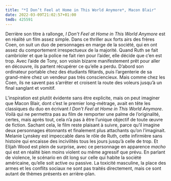 ```yaml
---
title: "*I Don’t Feel at Home in This World Anymore*, Macon Blair"
date: 2022-03-09T21:02:57+01:00
tmdb: 425591 
---
```


Derrière son titre à rallonge, *I Don’t Feel at Home in This World Anymore* est en réalité un film assez simple. Dans ce thriller aux forts airs des frères Coen, on suit un duo de personnages en marge de la société, qui en ont assez du comportement irrespectueux de la majorité. Quand Ruth se fait cambrioler et que la police ne fait rien pour l’aider, elle décide que c’en est trop. Avec l’aide de Tony, son voisin bizarre manifestement prêt pour aller en découvre, ils partent récupérer ce qu’elle a perdu. D’abord son ordinateur portable chez des étudiants fêtards, puis l’argenterie de sa grand-mère chez un vendeur pas très consciencieux. Mais comme chez les Coen, ils ne savent pas s’arrêter et croisent la route des voleurs jusqu’à un final sanglant et vomitif. 

L’inspiration est plutôt évidente sans être explicite, mais on peut imaginer que Macon Blair, dont c’est le premier long-métrage, avait en tête les classiques du duo en écrivant *I Don’t Feel at Home in This World Anymore*. Voilà qui ne permettra pas au film de remporter une palme de l’originalité, certes, mais après tout, cela n’a pas à être l’unique objectif de toute œuvre de fiction. Sachant cela, le film reste plaisant à suivre, parce qu’il imagine deux personnages étonnants et finalement plus attachants qu’on l’imaginait. Melanie Lynskey est impeccable dans le rôle de Ruth, cette infirmière sans histoire qui encaisse des incivilités tous les jours jusqu’à celle de trop. Et Elijah Wood est plein de surprise, avec ce personnage en apparence *macho* qui est en réalité bien moins violent ou même agressif que prévu. En parlant de violence, le scénario en dit long sur celle qui habite la société américaine, qu’elle soit active ou passive. La toxicité masculine, la place des armes et les conflits sociaux ne sont pas traités directement, mais ce sont autant de thèmes présents en arrière-plan.
